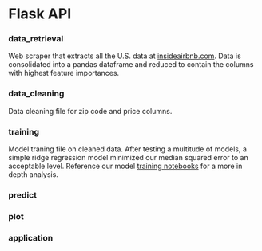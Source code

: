 # Flask API

### data_retrieval
Web scraper that extracts all the U.S. data at [insideairbnb.com](http://insideairbnb.com/get-the-data.html). Data is consolidated into a pandas dataframe and reduced to contain the columns with highest feature importances.

### data_cleaning
Data cleaning file for zip code and price columns.

### training
Model traning file on cleaned data. After testing a multitude of models, a simple ridge regression model minimized our median squared error to an acceptable level. Reference our model [training notebooks](https://github.com/airbnb-optimal-pricing/airbnb_pricing_DS/tree/master/notebooks/Modeling) for a more in depth analysis.

### predict

### plot

### application

